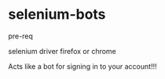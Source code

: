# selenium-bots

pre-req
 
  selenium driver
  firefox or chrome 
  
  Acts like a bot for signing in to your account!!!
